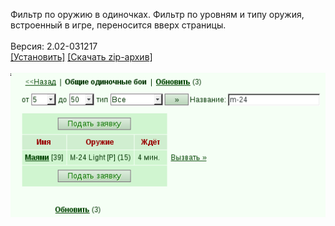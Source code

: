 Фильтр по оружию в одиночках. Фильтр по уровням и типу оружия, встроенный в игре, переносится вверх страницы.
<br>
<br>
Версия: 2.02-031217
<br>
[[Установить]](https://raw.githubusercontent.com/MyRequiem/comfortablePlayingInGW/master/separatedScripts/FilterWarlistOne2One/filterWarlistOne2One.user.js) [[Скачать zip-архив]](https://raw.githubusercontent.com/MyRequiem/comfortablePlayingInGW/master/separatedScripts/FilterWarlistOne2One/filterWarlistOne2One.user.js.zip)
<br>
<br>
![FilterWarlistOne2One](https://raw.githubusercontent.com/MyRequiem/comfortablePlayingInGW/master/imgs/FilterWarlistOne2One/screen.png)
<br>
